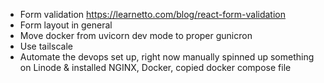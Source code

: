 - Form validation https://learnetto.com/blog/react-form-validation
- Form layout in general
- Move docker from uvicorn dev mode to proper gunicron
- Use tailscale
- Automate the devops set up, right now manually spinned up something on Linode & installed NGINX, Docker, copied docker compose file

